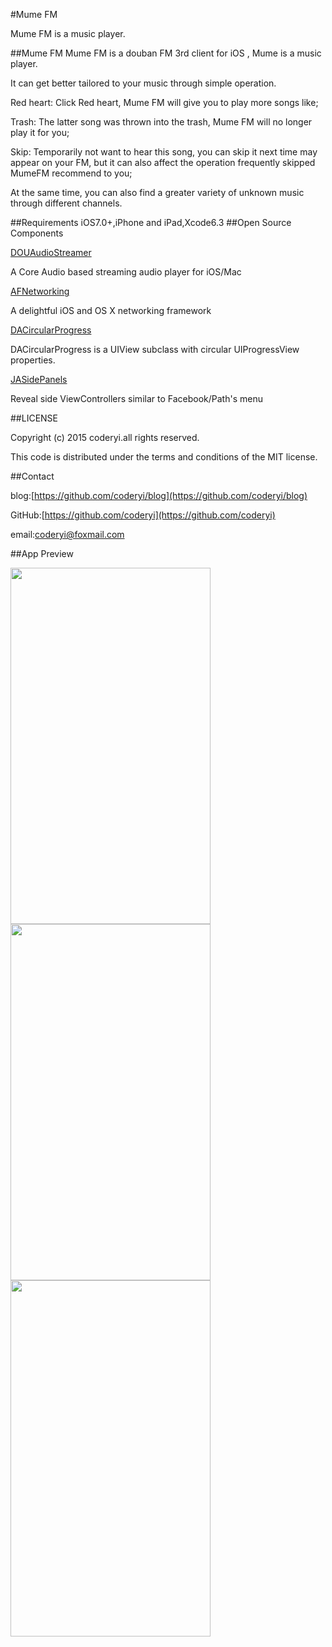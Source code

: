 #Mume FM

Mume FM is a music player.

##Mume FM
Mume FM is a douban FM 3rd client for iOS , Mume is a music player.

It can get better tailored to your music through simple operation.

Red heart: Click Red heart, Mume FM will give you to play more songs like;

Trash: The latter song was thrown into the trash, Mume FM will no longer play it for you;

Skip: Temporarily not want to hear this song, you can skip it next time may appear on your FM, but it can also affect the operation frequently skipped MumeFM recommend to you;

At the same time, you can also find a greater variety of unknown music through different channels.


##Requirements
iOS7.0+,iPhone and iPad,Xcode6.3
##Open Source Components

[DOUAudioStreamer](https://github.com/douban/DOUAudioStreamer)

A Core Audio based streaming audio player for iOS/Mac

[AFNetworking](https://github.com/AFNetworking/AFNetworking)

A delightful iOS and OS X networking framework


[DACircularProgress](https://github.com/danielamitay/DACircularProgress)

DACircularProgress is a UIView subclass with circular UIProgressView properties.


[JASidePanels](https://github.com/gotosleep/JASidePanels)

Reveal side ViewControllers similar to Facebook/Path's menu




##LICENSE

Copyright (c) 2015 coderyi.all rights reserved.

This code is distributed under the terms and conditions of the MIT license.

##Contact


blog:[https://github.com/coderyi/blog](https://github.com/coderyi/blog)

GitHub:[https://github.com/coderyi](https://github.com/coderyi)

email:coderyi@foxmail.com




##App Preview

<img src="https://raw.githubusercontent.com/coderyi/Mume/master/Documents/images/6p-1.png" width="320" height="570">

<img src="https://raw.githubusercontent.com/coderyi/Mume/master/Documents/images/6p-2.png" width="320" height="570">

<img src="https://raw.githubusercontent.com/coderyi/Mume/master/Documents/images/6p-0-1.png" width="320" height="570">













